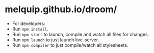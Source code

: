 # melquip.github.io/droom/

- For developers:
- Run `npm install`.
- Run `npm start` to launch, compile and watch all files for changes.
- Run `npm launch` to just launch live-server.
- Run `npm compiler` to just compile/watch all stylesheets.